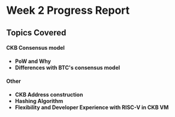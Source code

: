 # Week 2 Progress Report

## Topics Covered

#### CKB Consensus model
- **PoW and Why**
- **Differences with BTC's consensus model**

#### Other
- **CKB Address construction**
- **Hashing Algorithm**
- **Flexibility and Developer Experience with RISC-V in CKB VM**
